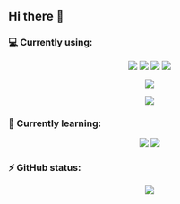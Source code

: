 ## Hi there 👋

<!--
**jubgjf/jubgjf** is a ✨ _special_ ✨ repository because its `README.md` (this file) appears on your GitHub profile.

Here are some ideas to get you started:

- 🔭 I’m currently working on ...
- 🌱 I’m currently learning ...
- 👯 I’m looking to collaborate on ...
- 🤔 I’m looking for help with ...
- 💬 Ask me about ...
- 📫 How to reach me: ...
- 😄 Pronouns: ...
- ⚡ Fun fact: ...
-->

### 💻 Currently using:

<p align="center">

<img src="https://img.shields.io/badge/C-555555?logo=c&logoColor=white&style=for-the-badge"/>

<img src="https://img.shields.io/badge/Java-B07219?logo=java&logoColor=white&style=for-the-badge"/>

<img src="https://img.shields.io/badge/python-3572A5?logo=python&logoColor=white&style=for-the-badge"/>

<img src="https://img.shields.io/badge/JavaScript-F1E05A?logo=javascript&logoColor=gray&style=for-the-badge"/>

</p>

<p align="center">
    <img src="https://github-readme-stats.vercel.app/api/top-langs/?username=jubgjf&layout=compact&theme=nord&exclude_repo=github-readme-stats,jubgjf.github.io&locale=cn&hide_border=true"/>
</p>

<p align="center">

<img src="https://img.shields.io/badge/WSL Ubuntu-EB6434?logo=ubuntu&logoColor=white&style=for-the-badge"/>

</p>

### 🌱 Currently learning:

<p align="center">

<img src="https://img.shields.io/badge/Rust-DEA584?logo=rust&logoColor=gray&style=for-the-badge"/>

<img src="https://img.shields.io/badge/LaTeX-006666?logo=latex&logoColor=white&style=for-the-badge"/>

</p>

### ⚡ GitHub status:

<p align="center">
    <img src="https://github-readme-stats.vercel.app/api?username=jubgjf&theme=nord&show_icons=true?count_private=true&locale=cn&hide_border=true&include_all_commits=true"/>
</p>
